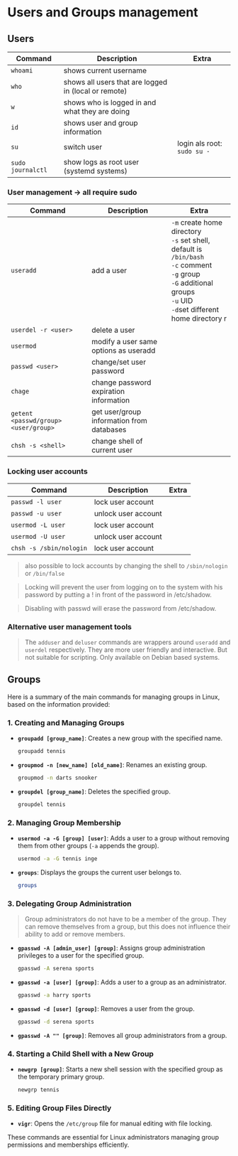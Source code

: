 # Users and Groups management

## Users

| Command           | Description                                          | Extra                       |
| ----------------- | ---------------------------------------------------- | --------------------------- |
| `whoami`          | shows current username                               |                             |
| `who`             | shows all users that are logged in (local or remote) |                             |
| `w`               | shows who is logged in and what they are doing       |                             |
| `id`              | shows user and group information                     |                             |
| `su`              | switch user                                          | login als root: `sudo su -` |
| `sudo journalctl` | show logs as root user (systemd systems)             |                             |

### User management -> all require sudo

| Command                              | Description                               | Extra                                                                                                                                                                                      |
| ------------------------------------ | ----------------------------------------- | ------------------------------------------------------------------------------------------------------------------------------------------------------------------------------------------ |
| `useradd`                            | add a user                                | `-m` create home directory <br> `-s` set shell, default is `/bin/bash` <br> `-c` comment <br> `-g` group <br> `-G` additional groups <br> `-u` UID <br> `-d`set different home directory r |
| `userdel -r <user>`                  | delete a user                             |                                                                                                                                                                                            |
| `usermod`                            | modify a user same options as useradd     |                                                                                                                                                                                            |
| `passwd <user>`                      | change/set user password                  |                                                                                                                                                                                            |
| `chage`                              | change password expiration information    |                                                                                                                                                                                            |
| `getent <passwd/group> <user/group>` | get user/group information from databases |                                                                                                                                                                                            |
| `chsh -s <shell>`                    | change shell of current user              |                                                                                                                                                                                            |

### Locking user accounts

| Command                 | Description         | Extra |
| ----------------------- | ------------------- | ----- |
| `passwd -l user`        | lock user account   |       |
| `passwd -u user`        | unlock user account |       |
| `usermod -L user`       | lock user account   |       |
| `usermod -U user`       | unlock user account |       |
| `chsh -s /sbin/nologin` | lock user account   |       |

> also possible to lock accounts by changing the shell to `/sbin/nologin` or `/bin/false`

> Locking will prevent the user from logging on to the system with his password by putting a ! in front of the password in /etc/shadow.

> Disabling with passwd will erase the password from /etc/shadow.

### Alternative user management tools

> The `adduser` and `deluser` commands are wrappers around `useradd` and `userdel` respectively. They are more user friendly and interactive. But not suitable for scripting. Only available on Debian based systems.

## Groups

Here is a summary of the main commands for managing groups in Linux, based on the information provided:

### 1. **Creating and Managing Groups**

- **`groupadd [group_name]`**: Creates a new group with the specified name.

  ```bash
  groupadd tennis
  ```

- **`groupmod -n [new_name] [old_name]`**: Renames an existing group.

  ```bash
  groupmod -n darts snooker
  ```

- **`groupdel [group_name]`**: Deletes the specified group.
  ```bash
  groupdel tennis
  ```

### 2. **Managing Group Membership**

- **`usermod -a -G [group] [user]`**: Adds a user to a group without removing them from other groups (`-a` appends the group).

  ```bash
  usermod -a -G tennis inge
  ```

- **`groups`**: Displays the groups the current user belongs to.
  ```bash
  groups
  ```

### 3. **Delegating Group Administration**

> Group administrators do not have to be a member of the group. They can remove themselves from a group, but this does not influence their ability to add or remove members.

- **`gpasswd -A [admin_user] [group]`**: Assigns group administration privileges to a user for the specified group.

  ```bash
  gpasswd -A serena sports
  ```

- **`gpasswd -a [user] [group]`**: Adds a user to a group as an administrator.

  ```bash
  gpasswd -a harry sports
  ```

- **`gpasswd -d [user] [group]`**: Removes a user from the group.

  ```bash
  gpasswd -d serena sports
  ```

- **`gpasswd -A "" [group]`**: Removes all group administrators from a group.

### 4. **Starting a Child Shell with a New Group**

- **`newgrp [group]`**: Starts a new shell session with the specified group as the temporary primary group.
  ```bash
  newgrp tennis
  ```

### 5. **Editing Group Files Directly**

- **`vigr`**: Opens the `/etc/group` file for manual editing with file locking.

These commands are essential for Linux administrators managing group permissions and memberships efficiently.
